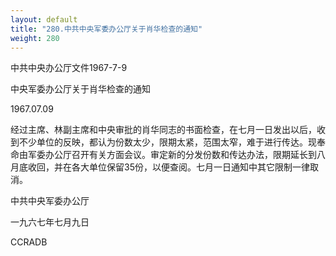 ```yaml
---
layout: default
title: "280.中共中央军委办公厅关于肖华检查的通知"
weight: 280
---
```


中共中央办公厅文件1967-7-9

中央军委办公厅关于肖华检查的通知

1967.07.09

经过主席、林副主席和中央审批的肖华同志的书面检查，在七月一日发出以后，收到不少单位的反映，都认为份数太少，限期太紧，范围太窄，难于进行传达。现奉命由军委办公厅召开有关方面会议。审定新的分发份数和传达办法，限期延长到八月底收回，并在各大单位保留35份，以便查阅。七月一日通知中其它限制一律取消。

中共中央军委办公厅

一九六七年七月九日

CCRADB

